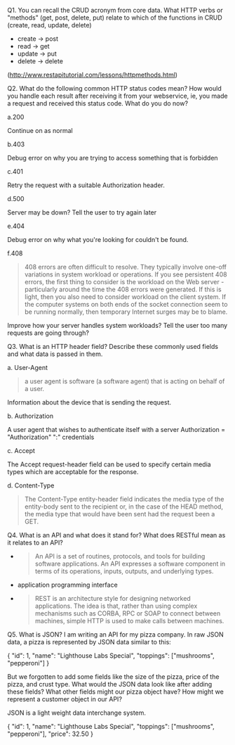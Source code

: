 Q1. You can recall the CRUD acronym from core data. What HTTP verbs or "methods" (get, post, delete, put) relate to which of the functions in CRUD (create, read, update, delete)

- create -> post
- read -> get
- update -> put
- delete -> delete

(http://www.restapitutorial.com/lessons/httpmethods.html)

Q2. What do the following common HTTP status codes mean? How would you handle each result after receiving it from your webservice, ie, you made a request and received this status code. What do you do now? 

a.200

Continue on as normal

b.403

Debug error on why you are trying to access something that is forbidden

c.401 

Retry the request with a suitable Authorization header.

d.500 

Server may be down? Tell the user to try again later

e.404 

Debug error on why what you're looking for couldn't be found.

f.408

>408 errors are often difficult to resolve. They typically involve one-off variations in system workload or operations. If you see persistent 408 errors, the first thing to consider is the workload on the Web server - particularly around the time the 408 errors were generated. If this is light, then you also need to consider workload on the client system. If the computer systems on both ends of the socket connection seem to be running normally, then temporary Internet surges may be to blame.

Improve how your server handles system workloads? Tell the user too many requests are going through?

Q3. What is an HTTP header field? Describe these commonly used fields and what data is passed in them.

a. User-Agent 

>a user agent is software (a software agent) that is acting on behalf of a user. 

Information about the device that is sending the request.

b. Authorization 

A user agent that wishes to authenticate itself with a server
Authorization  = "Authorization" ":" credentials

c. Accept 

The Accept request-header field can be used to specify certain media types which are acceptable for the response. 

d. Content-Type

>The Content-Type entity-header field indicates the media type of the entity-body sent to the recipient or, in the case of the HEAD method, the media type that would have been sent had the request been a GET.


Q4. What is an API and what does it stand for? What does RESTful mean as it relates to an API?

- >An API is a set of routines, protocols, and tools for building software applications. An API expresses a software component in terms of its operations, inputs, outputs, and underlying types.

- application programming interface

- >REST is an architecture style for designing networked applications. The idea is that, rather than using complex mechanisms such as CORBA, RPC or SOAP to connect between machines, simple HTTP is used to make calls between machines.

Q5. What is JSON? I am writing an API for my pizza company. In raw JSON data, a pizza is represented by JSON data similar to this:

{ "id": 1, "name": "Lighthouse Labs Special", "toppings": ["mushrooms", "pepperoni"] }

But we forgotten to add some fields like the size of the pizza, price of the pizza, and crust type. What would the JSON data look like after adding these fields? What other fields might our pizza object have? How might we represent a customer object in our API?

JSON is a light weight data interchange system. 

{ "id": 1, "name": "Lighthouse Labs Special", "toppings": ["mushrooms", "pepperoni"], "price": 32.50 }
